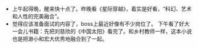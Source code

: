 - 上午起得晚，醒来快十点了。昨晚看《星际穿越》，着实是好看，“科幻、艺术和人性的完美融合”。
- 觉得应该准备面试的内容了，boss上最近好像有不少岗位了。
  下午看了好大一会儿书籍：先把刘慈欣的《中国太阳》看完了。和乡村教师一样，这本小说也是把渺小和宏大优秀地融合到了一起。